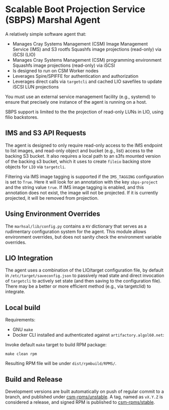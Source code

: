 # Scalable Boot Projection Service (SBPS) Marshal Agent

A relatively simple software agent that:

* Manages Cray Systems Management (CSM) Image Management Service (IMS) and S3 rootfs Squashfs image projections (read-only) via iSCSI (LIO)
* Manages Cray Systems Management (CSM) programming environment Squashfs image projections (read-only) via iSCSI
* Is designed to run on CSM Worker nodes
* Leverages Spire/SPIFFE for authentication and authorization
* Leverages direct calls via `targetcli` and cached LIO savefiles to update iSCSI LUN projections

You must use an external service management facility (e.g., systemd) to ensure that precisely one instance of the agent is running on a host. 

SBPS support is limited to the the projection of read-only LUNs in LIO, using filio backstores. 

## IMS and S3 API Requests

The agent is designed to only require read-only access to the IMS endpoint to list images, and read-only object and bucket (e.g., list) access to the backing S3 bucket. It also requires a local path to an s3fs mounted version of the backing s3 bucket, which it uses to create `fileio` backing store objects for `LIO` via `targetcli`.

Filtering via IMS image tagging is supported if the `IMS_TAGGING` configuration is set to `True`. Here it will look for an annotation with the key `sbps-project` and the string value `true`. If IMS image tagging is enabled, and this annotation does not exist, the image will not be projected. If it is currently projected, it will be removed from projection. 

## Using Environment Overrides

The `marhsal/lib/config.py` contains a `KV` dictionary that serves as a rudimentary configuration system for the agent. This module allows environment overrides, but does not sanity check the environment variable overrides. 

## LIO Integration

The agent uses a combination of the LIO/target configuration file, by default in `/etc/target/saveconfig.json` to passively read state and direct invocation of `targetcli` to actively set state (and then saving to the configuration file). There may be a better or more efficient method (e.g., via targetclid) to integrate. 

## Local build
Requirements:
* GNU `make`
* Docker CLI installed and authenticated against `artifactory.algol60.net`:

Invoke default `make` target to build RPM package:

    make clean rpm

Resulting RPM file will be under `dist/rpmbuild/RPMS/`.

## Build and Release
Development versions are built automatically on push of regular commit to a branch, and published under [csm-rpms/unstable](https://artifactory.algol60.net/artifactory/csm-rpms/hpe/unstable/noos/sbps-marshal/). A tag, named as `vX.Y.Z` is considered a release, and signed RPM is published to [csm-rpms/stable](https://artifactory.algol60.net/artifactory/csm-rpms/hpe/stable/noos/sbps-marshal/).
